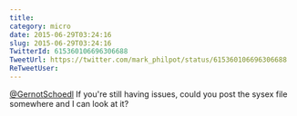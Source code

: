 ```yaml
---
title: 
category: micro
date: 2015-06-29T03:24:16
slug: 2015-06-29T03:24:16
TwitterId: 615360106696306688
TweetUrl: https://twitter.com/mark_philpot/status/615360106696306688
ReTweetUser: 
---
```


[@GernotSchoedl](https://twitter.com/GernotSchoedl) If you're still having issues, could you post the sysex file somewhere and I can look at it?